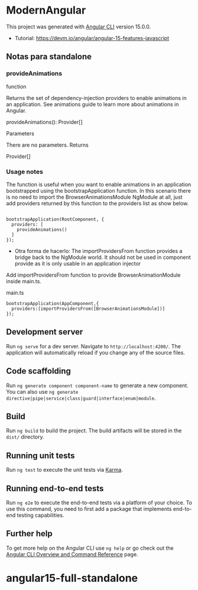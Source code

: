 # ModernAngular

This project was generated with [Angular CLI](https://github.com/angular/angular-cli) version 15.0.0.
* Tutorial:  https://devm.io/angular/angular-15-features-javascript
## Notas para  standalone
### provideAnimations
function

Returns the set of dependency-injection providers to enable animations in an application. See animations guide to learn more about animations in Angular.

      
      
provideAnimations(): Provider[]

    

Parameters

There are no parameters.
Returns

Provider[]
### Usage notes

The function is useful when you want to enable animations in an application bootstrapped using the bootstrapApplication function. In this scenario there is no need to import the BrowserAnimationsModule NgModule at all, just add providers returned by this function to the providers list as show below.

      

```
      
bootstrapApplication(RootComponent, {
  providers: [
    provideAnimations()
  ]
});
```

* Otra forma de hacerlo:
The importProvidersFrom function provides a bridge back to the NgModule world. It should not be used in component provide as it is only usable in an application injector

Add importProvidersFrom function to provide BrowserAnimationModule inside main.ts.

main.ts
```
bootstrapApplication(AppComponent,{
  providers:[importProvidersFrom([BrowserAnimationsModule])]
}); 
```
## Development server

Run `ng serve` for a dev server. Navigate to `http://localhost:4200/`. The application will automatically reload if you change any of the source files.

## Code scaffolding

Run `ng generate component component-name` to generate a new component. You can also use `ng generate directive|pipe|service|class|guard|interface|enum|module`.

## Build

Run `ng build` to build the project. The build artifacts will be stored in the `dist/` directory.

## Running unit tests

Run `ng test` to execute the unit tests via [Karma](https://karma-runner.github.io).

## Running end-to-end tests

Run `ng e2e` to execute the end-to-end tests via a platform of your choice. To use this command, you need to first add a package that implements end-to-end testing capabilities.

## Further help

To get more help on the Angular CLI use `ng help` or go check out the [Angular CLI Overview and Command Reference](https://angular.io/cli) page.
# angular15-full-standalone
